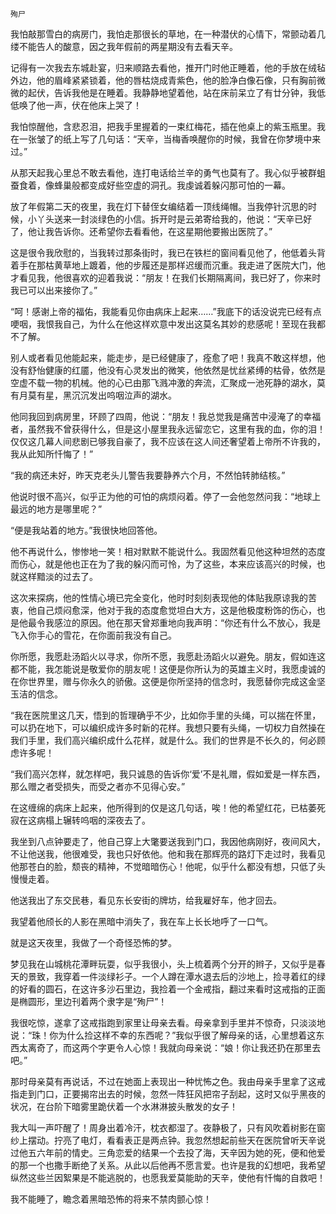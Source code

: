     殉尸 

   我怕敲那雪白的病房门，我怕走那很长的草地，在一种潜伏的心情下，常颤动着几缕不能告人的酸意，因之我年假前的两星期没有去看天辛。

   记得有一次我去东城赴宴，归来顺路去看他，推开门时他正睡着，他的手放在绒毡外边，他的眉峰紧紧锁着，他的唇枯烧成青紫色，他的脸净白像石像，只有胸前微微的起伏，告诉我他是在睡着。我静静地望着他，站在床前呆立了有廿分钟，我低低唤了他一声，伏在他床上哭了！

   我怕惊醒他，含悲忍泪，把我手里握着的一束红梅花，插在他桌上的紫玉瓶里。我在一张皱了的纸上写了几句话：“天辛，当梅香唤醒你的时候，我曾在你梦境中来过。”

   从那天起我心里总不敢去看他，连打电话给兰辛的勇气也莫有了。我心似乎被群蛆蚕食着，像蜂巢般都变成好些空虚的洞孔。我虔诚着躲闪那可怕的一幕。

   放了年假第二天的夜里，我在灯下替侄女编结着一顶线绳帽。当我停针沉思的时候，小丫头送来一封淡绿色的小信。拆开时是云弟寄给我的，他说：“天辛已好了，他让我告诉你。还希望你去看看他，在这星期他要搬出医院了。”

   这是很令我欣慰的，当我转过那条街时，我已在铁栏的窗间看见他了，他低着头背着手在那枯黄草地上踱着，他的步履还是那样迟缓而沉重。我走进了医院大门，他才看见我，他很喜欢的迎着我说：“朋友！在我们长期隔离间，我已好了，你来时我已可以出来接你了。”

   “呵！感谢上帝的福佑，我能看见你由病床上起来……”我底下的话没说完已经有点哽咽，我恨我自己，为什么在他这样欢意中发出这莫名其妙的悲感呢！至现在我都不了解。

   别人或者看见他能起来，能走步，是已经健康了，痊愈了吧！我真不敢这样想，他没有舒怡健康的红靥，他没有心灵发出的微笑，他依然是忧丝紧缚的枯骨，依然是空虚不载一物的机械。他的心已由那飞溅冲激的奔流，汇聚成一池死静的湖水，莫有月莫有星，黑沉沉发出呜咽泣声的湖水。

   他同我回到病房里，环顾了四周，他说：“朋友！我总觉我是痛苦中浸淹了的幸福者，虽然我不曾获得什么，但是这小屋里我永远留恋它，这里有我的血，你的泪！仅仅这几幕人间悲剧已够我自豪了，我不应该在这人间还奢望着上帝所不许我的，我从此知所忏悔了！”

   “我的病还未好，昨天克老头儿警告我要静养六个月，不然怕转肺结核。”

   他说时很不高兴，似乎正为他的可怕的病烦闷着。停了一会他忽然问我：“地球上最远的地方是哪里呢？”

   “便是我站着的地方。”我很快地回答他。

   他不再说什么，惨惨地一笑！相对默默不能说什么。我固然看见他这种坦然的态度而伤心，就是他也正在为了我的躲闪而可怜，为了这些，本来应该高兴的时候，也就这样黯淡的过去了。

   这次来探病，他的性情心境已完全变化，他时时刻刻表现他的体贴我原谅我的苦衷，他自己烦闷愈深，他对于我的态度愈觉坦白大方，这是他极度粉饰的伤心，也是他最令我感泣的原因。他在那天曾郑重地向我声明：“你还有什么不放心，我是飞入你手心的雪花，在你面前我没有自己。

   你所愿，我愿赴汤蹈火以寻求，你所不愿，我愿赴汤蹈火以避免。朋友，假如连这都不能，我怎能说是敬爱你的朋友呢！这便是你所认为的英雄主义时，我愿虔诚的在你世界里，赠与你永久的骄傲。这便是你所坚持的信念时，我愿替你完成这金坚玉洁的信念。

   “我在医院里这几天，悟到的哲理确乎不少，比如你手里的头绳，可以揣在怀里，可以扔在地下，可以编织成许多时新的花样。我想只要有头绳，一切权力自然操在我们手里，我们高兴编织成什么花样，就是什么。我们的世界是不长久的，何必顾虑许多呢！

   “我们高兴怎样，就怎样吧，我只诚恳的告诉你‘爱’不是礼赠，假如爱是一样东西，那么赠之者受损失，而受之者亦不见得心安。”

   在这缠绵的病床上起来，他所得到的仅是这几句话，唉！他的希望红花，已枯萎死寂在这病榻上辗转呜咽的深夜去了。

   我坐到八点钟要走了，他自己穿上大氅要送我到门口，我因他病刚好，夜间风大，不让他送我，他很难受，我也只好依他。他和我在那辉亮的路灯下走过时，我看见他那苍白的脸，颓丧的精神，不觉暗暗伤心！他呢，似乎什么都没有想，只低了头慢慢走着。

   他送我出了东交民巷，看见东长安街的牌坊，给我雇好车，他才回去。

   我望着他颀长的人影在黑暗中消失了，我在车上长长地呼了一口气。

   就是这天夜里，我做了一个奇怪恐怖的梦。

   梦见我在山城桃花潭畔玩耍，似乎我很小，头上梳着两个分开的辫子，又似乎是春天的景致，我穿着一件淡绿衫子。一个人蹲在潭水退去后的沙地上，捡寻着红的绿的好看的圆石，在这许多沙石里边，我捡着一个金戒指，翻过来看时这戒指的正面是椭圆形，里边刊着两个隶字是“殉尸”！

   我很吃惊，遂拿了这戒指跑到家里让母亲去看。母亲拿到手里并不惊奇，只淡淡地说：“珠！你为什么捡这样不幸的东西呢？”我似乎很了解母亲的话，心里想着这东西太离奇了，而这两个字更令人心惊！我就向母亲说：“娘！你让我还扔在那里去吧。”

   那时母亲莫有再说话，不过在她面上表现出一种忧怖之色。我由母亲手里拿了这戒指走到门口，正要揭帘出去的时候，忽然一阵狂风把帘子刮起，这时又似乎黑夜的状况，在台阶下暗雾里跪伏着一个水淋淋披头散发的女子！

   我大叫一声吓醒了！周身出着冷汗，枕衣都湿了。夜静极了，只有风吹着树影在窗纱上摆动。拧亮了电灯，看看表正是两点钟。我忽然想起前些天在医院曾听天辛说过他五六年前的情史。三角恋爱的结果一个去投了海，天辛因为她的死，便和他爱的那一个也撒手断绝了关系。从此以后他再不愿言爱。也许是我的幻想吧，我希望纵然这些兰因絮果是不能逃脱的，也愿我爱莫能助的天辛，使他有忏悔的自救吧！

   我不能睡了，瞻念着黑暗恐怖的将来不禁肉颤心惊！

